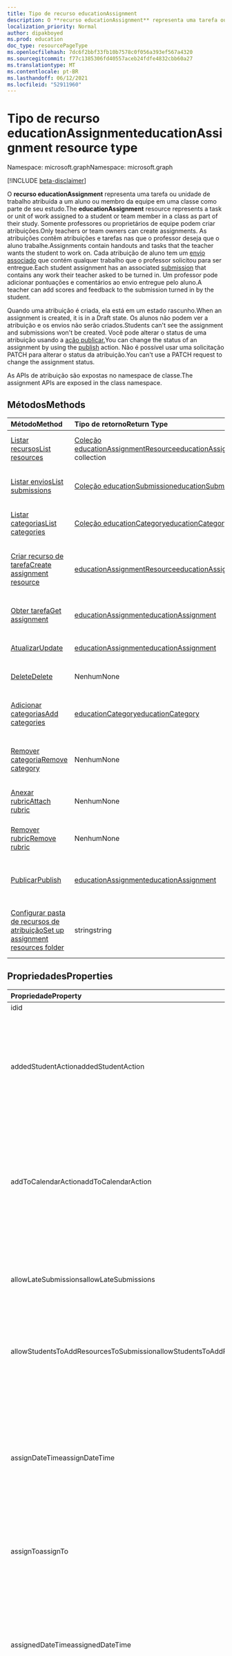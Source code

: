 ```yaml
---
title: Tipo de recurso educationAssignment
description: O **recurso educationAssignment** representa uma tarefa ou unidade de trabalho atribuída a um aluno ou membro da equipe em uma classe como parte de seu estudo. Somente professores ou proprietários de equipe podem criar atribuições. As atribuições contêm atribuições e tarefas nas que o professor deseja que o aluno trabalhe. Cada atribuição de aluno tem um envio associado que contém qualquer trabalho que o professor solicitou para ser entregue. Um professor pode adicionar pontuações e comentários ao envio entregue pelo aluno.
localization_priority: Normal
author: dipakboyed
ms.prod: education
doc_type: resourcePageType
ms.openlocfilehash: 7dc6f2bbf33fb10b7578c0f056a393ef567a4320
ms.sourcegitcommit: f77c1385306fd40557aceb24fdfe4832cbb60a27
ms.translationtype: MT
ms.contentlocale: pt-BR
ms.lasthandoff: 06/12/2021
ms.locfileid: "52911960"
---
```

# <a name="educationassignment-resource-type"></a><span data-ttu-id="25728-107">Tipo de recurso educationAssignment</span><span class="sxs-lookup"><span data-stu-id="25728-107">educationAssignment resource type</span></span>

<span data-ttu-id="25728-108">Namespace: microsoft.graph</span><span class="sxs-lookup"><span data-stu-id="25728-108">Namespace: microsoft.graph</span></span>

[!INCLUDE [beta-disclaimer](../../includes/beta-disclaimer.md)]

<span data-ttu-id="25728-109">O **recurso educationAssignment** representa uma tarefa ou unidade de trabalho atribuída a um aluno ou membro da equipe em uma classe como parte de seu estudo.</span><span class="sxs-lookup"><span data-stu-id="25728-109">The **educationAssignment** resource represents a task or unit of work assigned to a student or team member in a class as part of their study.</span></span> <span data-ttu-id="25728-110">Somente professores ou proprietários de equipe podem criar atribuições.</span><span class="sxs-lookup"><span data-stu-id="25728-110">Only teachers or team owners can create assignments.</span></span> <span data-ttu-id="25728-111">As atribuições contêm atribuições e tarefas nas que o professor deseja que o aluno trabalhe.</span><span class="sxs-lookup"><span data-stu-id="25728-111">Assignments contain handouts and tasks that the teacher wants the student to work on.</span></span> <span data-ttu-id="25728-112">Cada atribuição de aluno tem um [envio associado](educationsubmissionresource.md) que contém qualquer trabalho que o professor solicitou para ser entregue.</span><span class="sxs-lookup"><span data-stu-id="25728-112">Each student assignment has an associated [submission](educationsubmissionresource.md) that contains any work their teacher asked to be turned in.</span></span> <span data-ttu-id="25728-113">Um professor pode adicionar pontuações e comentários ao envio entregue pelo aluno.</span><span class="sxs-lookup"><span data-stu-id="25728-113">A teacher can add scores and feedback to the submission turned in by the student.</span></span>

<span data-ttu-id="25728-114">Quando uma atribuição é criada, ela está em um estado rascunho.</span><span class="sxs-lookup"><span data-stu-id="25728-114">When an assignment is created, it is in a Draft state.</span></span> <span data-ttu-id="25728-115">Os alunos não podem ver a atribuição e os envios não serão criados.</span><span class="sxs-lookup"><span data-stu-id="25728-115">Students can't see the assignment and submissions won't be created.</span></span> <span data-ttu-id="25728-116">Você pode alterar o status de uma atribuição usando a [ação publicar.](../api/educationassignment-publish.md)</span><span class="sxs-lookup"><span data-stu-id="25728-116">You can change the status of an assignment by using the [publish](../api/educationassignment-publish.md) action.</span></span> <span data-ttu-id="25728-117">Não é possível usar uma solicitação PATCH para alterar o status da atribuição.</span><span class="sxs-lookup"><span data-stu-id="25728-117">You can't use a PATCH request to change the assignment status.</span></span>

<span data-ttu-id="25728-118">As APIs de atribuição são expostas no namespace de classe.</span><span class="sxs-lookup"><span data-stu-id="25728-118">The assignment APIs are exposed in the class namespace.</span></span>

## <a name="methods"></a><span data-ttu-id="25728-119">Métodos</span><span class="sxs-lookup"><span data-stu-id="25728-119">Methods</span></span>

| <span data-ttu-id="25728-120">Método</span><span class="sxs-lookup"><span data-stu-id="25728-120">Method</span></span>           | <span data-ttu-id="25728-121">Tipo de retorno</span><span class="sxs-lookup"><span data-stu-id="25728-121">Return Type</span></span>    |<span data-ttu-id="25728-122">Descrição</span><span class="sxs-lookup"><span data-stu-id="25728-122">Description</span></span>|
|:---------------|:--------|:----------|
|[<span data-ttu-id="25728-123">Listar recursos</span><span class="sxs-lookup"><span data-stu-id="25728-123">List resources</span></span>](../api/educationassignment-list-resources.md) |<span data-ttu-id="25728-124">[Coleção educationAssignmentResource](educationassignmentresource.md)</span><span class="sxs-lookup"><span data-stu-id="25728-124">[educationAssignmentResource](educationassignmentresource.md) collection</span></span>| <span data-ttu-id="25728-125">Obter uma **coleção de objetos educationAssignmentResource.**</span><span class="sxs-lookup"><span data-stu-id="25728-125">Get an **educationAssignmentResource** object collection.</span></span>|
|[<span data-ttu-id="25728-126">Listar envios</span><span class="sxs-lookup"><span data-stu-id="25728-126">List submissions</span></span>](../api/educationassignment-list-submissions.md) |<span data-ttu-id="25728-127">[Coleção educationSubmission](educationsubmission.md)</span><span class="sxs-lookup"><span data-stu-id="25728-127">[educationSubmission](educationsubmission.md) collection</span></span>| <span data-ttu-id="25728-128">Obter uma **coleção de objetos educationSubmission.**</span><span class="sxs-lookup"><span data-stu-id="25728-128">Get an **educationSubmission** object collection.</span></span>|
|[<span data-ttu-id="25728-129">Listar categorias</span><span class="sxs-lookup"><span data-stu-id="25728-129">List categories</span></span>](../api/educationassignment-list-categories.md) |<span data-ttu-id="25728-130">[Coleção educationCategory](educationcategory.md)</span><span class="sxs-lookup"><span data-stu-id="25728-130">[educationCategory](educationcategory.md) collection</span></span>| <span data-ttu-id="25728-131">Obter uma **coleção de objetos educationCategory.**</span><span class="sxs-lookup"><span data-stu-id="25728-131">Get an **educationCategory** object collection.</span></span>|
|[<span data-ttu-id="25728-132">Criar recurso de tarefa</span><span class="sxs-lookup"><span data-stu-id="25728-132">Create assignment resource</span></span>](../api/educationassignment-post-resources.md) |[<span data-ttu-id="25728-133">educationAssignmentResource</span><span class="sxs-lookup"><span data-stu-id="25728-133">educationAssignmentResource</span></span>](educationassignmentresource.md)| <span data-ttu-id="25728-134">Crie uma nova **educationAssignmentResource** postando na coleção resources.</span><span class="sxs-lookup"><span data-stu-id="25728-134">Create a new **educationAssignmentResource** by posting to the resources collection.</span></span>|
|[<span data-ttu-id="25728-135">Obter tarefa</span><span class="sxs-lookup"><span data-stu-id="25728-135">Get assignment</span></span>](../api/educationassignment-get.md) | [<span data-ttu-id="25728-136">educationAssignment</span><span class="sxs-lookup"><span data-stu-id="25728-136">educationAssignment</span></span>](educationassignment.md) |<span data-ttu-id="25728-137">Ler propriedades e relações de um **objeto educationAssignment.**</span><span class="sxs-lookup"><span data-stu-id="25728-137">Read properties and relationships of an **educationAssignment** object.</span></span>|
|[<span data-ttu-id="25728-138">Atualizar</span><span class="sxs-lookup"><span data-stu-id="25728-138">Update</span></span>](../api/educationassignment-update.md) | [<span data-ttu-id="25728-139">educationAssignment</span><span class="sxs-lookup"><span data-stu-id="25728-139">educationAssignment</span></span>](educationassignment.md) |<span data-ttu-id="25728-140">Atualize **um objeto educationAssignment.**</span><span class="sxs-lookup"><span data-stu-id="25728-140">Update an **educationAssignment** object.</span></span> |
|[<span data-ttu-id="25728-141">Delete</span><span class="sxs-lookup"><span data-stu-id="25728-141">Delete</span></span>](../api/educationassignment-delete.md) | <span data-ttu-id="25728-142">Nenhum</span><span class="sxs-lookup"><span data-stu-id="25728-142">None</span></span> |<span data-ttu-id="25728-143">**Exclua um objeto educationAssignment.**</span><span class="sxs-lookup"><span data-stu-id="25728-143">Delete an **educationAssignment** object.</span></span> |
|[<span data-ttu-id="25728-144">Adicionar categorias</span><span class="sxs-lookup"><span data-stu-id="25728-144">Add categories</span></span>](../api/educationassignment-post-categories.md) |[<span data-ttu-id="25728-145">educationCategory</span><span class="sxs-lookup"><span data-stu-id="25728-145">educationCategory</span></span>](educationcategory.md) | <span data-ttu-id="25728-146">Atribua **uma educationCategory** pertencente à classe a essa atribuição.</span><span class="sxs-lookup"><span data-stu-id="25728-146">Assign an **educationCategory** belonging to the class to this assignment.</span></span>|
|[<span data-ttu-id="25728-147">Remover categoria</span><span class="sxs-lookup"><span data-stu-id="25728-147">Remove category</span></span>](../api/educationassignment-remove-category.md) |<span data-ttu-id="25728-148">Nenhum</span><span class="sxs-lookup"><span data-stu-id="25728-148">None</span></span>| <span data-ttu-id="25728-149">Remova uma **educationCategory** pertencente à classe desta atribuição.</span><span class="sxs-lookup"><span data-stu-id="25728-149">Remove an **educationCategory** belonging to the class from this assignment.</span></span>|
|[<span data-ttu-id="25728-150">Anexar rubric</span><span class="sxs-lookup"><span data-stu-id="25728-150">Attach rubric</span></span>](../api/educationassignment-put-rubric.md)|<span data-ttu-id="25728-151">Nenhum</span><span class="sxs-lookup"><span data-stu-id="25728-151">None</span></span>|<span data-ttu-id="25728-152">Anexe um **educationRubric** existente a essa atribuição.</span><span class="sxs-lookup"><span data-stu-id="25728-152">Attach an existing **educationRubric** to this assignment.</span></span>|
|[<span data-ttu-id="25728-153">Remover rubric</span><span class="sxs-lookup"><span data-stu-id="25728-153">Remove rubric</span></span>](../api/educationassignment-delete-rubric.md)|<span data-ttu-id="25728-154">Nenhum</span><span class="sxs-lookup"><span data-stu-id="25728-154">None</span></span>|<span data-ttu-id="25728-155">Desconectar **educationRubric** desta atribuição.</span><span class="sxs-lookup"><span data-stu-id="25728-155">Detach the **educationRubric** from this assignment.</span></span>|
|[<span data-ttu-id="25728-156">Publicar</span><span class="sxs-lookup"><span data-stu-id="25728-156">Publish</span></span>](../api/educationassignment-publish.md)|[<span data-ttu-id="25728-157">educationAssignment</span><span class="sxs-lookup"><span data-stu-id="25728-157">educationAssignment</span></span>](educationassignment.md)|<span data-ttu-id="25728-158">Altere o estado de um **objeto educationAssignment** de rascunho para publicado.</span><span class="sxs-lookup"><span data-stu-id="25728-158">Change the state of an **educationAssignment** object from draft to published.</span></span>|
|[<span data-ttu-id="25728-159">Configurar pasta de recursos de atribuição</span><span class="sxs-lookup"><span data-stu-id="25728-159">Set up assignment resources folder</span></span>](../api/educationassignment-setupresourcesfolder.md)| <span data-ttu-id="25728-160">string</span><span class="sxs-lookup"><span data-stu-id="25728-160">string</span></span>| <span data-ttu-id="25728-161">Criar uma SharePoint (em local pré-definido) para carregar arquivos como recursos de atribuição</span><span class="sxs-lookup"><span data-stu-id="25728-161">Create a SharePoint folder (under pre-defined location) to upload files as assignment resources</span></span>|

## <a name="properties"></a><span data-ttu-id="25728-162">Propriedades</span><span class="sxs-lookup"><span data-stu-id="25728-162">Properties</span></span>
| <span data-ttu-id="25728-163">Propriedade</span><span class="sxs-lookup"><span data-stu-id="25728-163">Property</span></span>     | <span data-ttu-id="25728-164">Tipo</span><span class="sxs-lookup"><span data-stu-id="25728-164">Type</span></span>   |<span data-ttu-id="25728-165">Descrição</span><span class="sxs-lookup"><span data-stu-id="25728-165">Description</span></span>|
|:---------------|:--------|:----------|
|<span data-ttu-id="25728-166">id</span><span class="sxs-lookup"><span data-stu-id="25728-166">id</span></span>|<span data-ttu-id="25728-167">String</span><span class="sxs-lookup"><span data-stu-id="25728-167">String</span></span>| <span data-ttu-id="25728-168">Somente leitura.</span><span class="sxs-lookup"><span data-stu-id="25728-168">Read-only.</span></span>|
|<span data-ttu-id="25728-169">addedStudentAction</span><span class="sxs-lookup"><span data-stu-id="25728-169">addedStudentAction</span></span>|<span data-ttu-id="25728-170">Cadeia de caracteres</span><span class="sxs-lookup"><span data-stu-id="25728-170">String</span></span>|<span data-ttu-id="25728-171">Campo opcional para controlar o comportamento de atribuição para alunos que são adicionados após a publicação da atribuição.</span><span class="sxs-lookup"><span data-stu-id="25728-171">Optional field to control the assignment behavior for students who are added after the assignment is published.</span></span> <span data-ttu-id="25728-172">Se não for especificado, o valor será `none` padrão.</span><span class="sxs-lookup"><span data-stu-id="25728-172">If not specified, defaults to `none` value.</span></span> <span data-ttu-id="25728-173">Atualmente, suporta apenas dois valores: `none` ou `assignIfOpen` .</span><span class="sxs-lookup"><span data-stu-id="25728-173">Currently supports only two values: `none` or `assignIfOpen`.</span></span>|
|<span data-ttu-id="25728-174">addToCalendarAction</span><span class="sxs-lookup"><span data-stu-id="25728-174">addToCalendarAction</span></span>| <span data-ttu-id="25728-175">educationAddToCalendarOptions</span><span class="sxs-lookup"><span data-stu-id="25728-175">educationAddToCalendarOptions</span></span>|<span data-ttu-id="25728-176">Campo opcional para controlar o comportamento de atribuição para adicionar atribuições aos calendários dos alunos e professores quando a atribuição for publicada.</span><span class="sxs-lookup"><span data-stu-id="25728-176">Optional field to control the assignment behavior  for adding assignments to students' and teachers' calendars when the assignment is published.</span></span> <span data-ttu-id="25728-177">Os valores possíveis são: `studentsAndPublisher`, `studentsAndTeamOwners`, `none`.</span><span class="sxs-lookup"><span data-stu-id="25728-177">Possible values are: `studentsAndPublisher`, `studentsAndTeamOwners`, `none`.</span></span> <span data-ttu-id="25728-178">O valor padrão é `none`.</span><span class="sxs-lookup"><span data-stu-id="25728-178">Default value is `none`.</span></span>|
|<span data-ttu-id="25728-179">allowLateSubmissions</span><span class="sxs-lookup"><span data-stu-id="25728-179">allowLateSubmissions</span></span>|<span data-ttu-id="25728-180">Boolean</span><span class="sxs-lookup"><span data-stu-id="25728-180">Boolean</span></span>| <span data-ttu-id="25728-181">Identifica se os alunos podem enviar após a data de vencimento.</span><span class="sxs-lookup"><span data-stu-id="25728-181">Identifies whether students can submit after the due date.</span></span> <span data-ttu-id="25728-182">Se essa propriedade não for especificada durante a criação, ela será padrão como true.</span><span class="sxs-lookup"><span data-stu-id="25728-182">If this property is not specified during create, it defaults to true.</span></span> |
|<span data-ttu-id="25728-183">allowStudentsToAddResourcesToSubmission</span><span class="sxs-lookup"><span data-stu-id="25728-183">allowStudentsToAddResourcesToSubmission</span></span>|<span data-ttu-id="25728-184">Boolean</span><span class="sxs-lookup"><span data-stu-id="25728-184">Boolean</span></span>| <span data-ttu-id="25728-185">Identifica se os alunos podem adicionar seus próprios recursos a um envio ou se eles só podem modificar os recursos adicionados pelo professor.</span><span class="sxs-lookup"><span data-stu-id="25728-185">Identifies whether students can add their own resources to a submission or if they can only modify resources added by the teacher.</span></span> |
|<span data-ttu-id="25728-186">assignDateTime</span><span class="sxs-lookup"><span data-stu-id="25728-186">assignDateTime</span></span>|<span data-ttu-id="25728-187">DateTimeOffset</span><span class="sxs-lookup"><span data-stu-id="25728-187">DateTimeOffset</span></span>|<span data-ttu-id="25728-188">A data em que a atribuição deve ficar ativa.</span><span class="sxs-lookup"><span data-stu-id="25728-188">The date when the assignment should become active.</span></span>  <span data-ttu-id="25728-189">Se, no futuro, a atribuição não for mostrada ao aluno até essa data.</span><span class="sxs-lookup"><span data-stu-id="25728-189">If in the future, the assignment is not shown to the student until this date.</span></span>  <span data-ttu-id="25728-190">O **tipo Timestamp** representa informações de data e hora usando o formato ISO 8601 e está sempre em horário UTC.</span><span class="sxs-lookup"><span data-stu-id="25728-190">The **Timestamp** type represents date and time information using ISO 8601 format and is always in UTC time.</span></span> <span data-ttu-id="25728-191">Por exemplo, meia-noite UTC em 1 de janeiro de 2014 é `2014-01-01T00:00:00Z`</span><span class="sxs-lookup"><span data-stu-id="25728-191">For example, midnight UTC on Jan 1, 2014 is `2014-01-01T00:00:00Z`</span></span>|
|<span data-ttu-id="25728-192">assignTo</span><span class="sxs-lookup"><span data-stu-id="25728-192">assignTo</span></span>|[<span data-ttu-id="25728-193">educationAssignmentRecipient</span><span class="sxs-lookup"><span data-stu-id="25728-193">educationAssignmentRecipient</span></span>](educationassignmentrecipient.md)| <span data-ttu-id="25728-194">Quais usuários ou classe inteira devem receber um objeto de envio depois que a atribuição for publicada.</span><span class="sxs-lookup"><span data-stu-id="25728-194">Which users, or whole class should receive a submission object once the assignment is published.</span></span> |
|<span data-ttu-id="25728-195">assignedDateTime</span><span class="sxs-lookup"><span data-stu-id="25728-195">assignedDateTime</span></span>|<span data-ttu-id="25728-196">DateTimeOffset</span><span class="sxs-lookup"><span data-stu-id="25728-196">DateTimeOffset</span></span>|<span data-ttu-id="25728-197">O momento em que a atribuição foi publicada para os alunos e a atribuição aparece na linha do tempo dos alunos.</span><span class="sxs-lookup"><span data-stu-id="25728-197">The moment that the assignment was published to students and the assignment shows up on the students timeline.</span></span>  <span data-ttu-id="25728-198">O tipo Timestamp representa informações de data e hora usando o formato ISO 8601 e está sempre no horário UTC.</span><span class="sxs-lookup"><span data-stu-id="25728-198">The Timestamp type represents date and time information using ISO 8601 format and is always in UTC time.</span></span> <span data-ttu-id="25728-199">Por exemplo, meia-noite UTC em 1 de janeiro de 2014 é `2014-01-01T00:00:00Z`</span><span class="sxs-lookup"><span data-stu-id="25728-199">For example, midnight UTC on Jan 1, 2014 is `2014-01-01T00:00:00Z`</span></span>|
|<span data-ttu-id="25728-200">classId</span><span class="sxs-lookup"><span data-stu-id="25728-200">classId</span></span>|<span data-ttu-id="25728-201">Cadeia de caracteres</span><span class="sxs-lookup"><span data-stu-id="25728-201">String</span></span>| <span data-ttu-id="25728-202">Classe a qual essa atribuição pertence.</span><span class="sxs-lookup"><span data-stu-id="25728-202">Class which this assignment belongs.</span></span> |
|<span data-ttu-id="25728-203">closeDateTime</span><span class="sxs-lookup"><span data-stu-id="25728-203">closeDateTime</span></span>|<span data-ttu-id="25728-204">DateTimeOffset</span><span class="sxs-lookup"><span data-stu-id="25728-204">DateTimeOffset</span></span>| <span data-ttu-id="25728-205">Data em que a atribuição será fechada para envios.</span><span class="sxs-lookup"><span data-stu-id="25728-205">Date when the assignment will be closed for submissions.</span></span> <span data-ttu-id="25728-206">Este é um campo opcional que pode ser nulo se a atribuição não permitirLateSubmissions ou quando closeDateTime for igual ao dueDateTime.</span><span class="sxs-lookup"><span data-stu-id="25728-206">This is an optional field that can be null if the assignment does not allowLateSubmissions or when the closeDateTime is the same as the dueDateTime.</span></span> <span data-ttu-id="25728-207">Mas, se especificado, o closeDateTime deve ser maior ou igual ao dueDateTime.</span><span class="sxs-lookup"><span data-stu-id="25728-207">But if specified, then the closeDateTime must be greater than or equal to the dueDateTime.</span></span> <span data-ttu-id="25728-208">O tipo Timestamp representa informações de data e hora usando o formato ISO 8601 e está sempre no horário UTC.</span><span class="sxs-lookup"><span data-stu-id="25728-208">The Timestamp type represents date and time information using ISO 8601 format and is always in UTC time.</span></span> <span data-ttu-id="25728-209">Por exemplo, meia-noite UTC em 1 de janeiro de 2014 é `2014-01-01T00:00:00Z`</span><span class="sxs-lookup"><span data-stu-id="25728-209">For example, midnight UTC on Jan 1, 2014 is `2014-01-01T00:00:00Z`</span></span>|
|<span data-ttu-id="25728-210">createdBy</span><span class="sxs-lookup"><span data-stu-id="25728-210">createdBy</span></span>|[<span data-ttu-id="25728-211">identitySet</span><span class="sxs-lookup"><span data-stu-id="25728-211">identitySet</span></span>](identityset.md)| <span data-ttu-id="25728-212">Who a atribuição.</span><span class="sxs-lookup"><span data-stu-id="25728-212">Who created the assignment.</span></span> |
|<span data-ttu-id="25728-213">createdDateTime</span><span class="sxs-lookup"><span data-stu-id="25728-213">createdDateTime</span></span>|<span data-ttu-id="25728-214">DateTimeOffset</span><span class="sxs-lookup"><span data-stu-id="25728-214">DateTimeOffset</span></span>|<span data-ttu-id="25728-215">Momento em que a atribuição foi criada.</span><span class="sxs-lookup"><span data-stu-id="25728-215">Moment when the assignment was created.</span></span>  <span data-ttu-id="25728-216">O tipo Timestamp representa informações de data e hora usando o formato ISO 8601 e está sempre no horário UTC.</span><span class="sxs-lookup"><span data-stu-id="25728-216">The Timestamp type represents date and time information using ISO 8601 format and is always in UTC time.</span></span> <span data-ttu-id="25728-217">Por exemplo, meia-noite UTC em 1 de janeiro de 2014 é `2014-01-01T00:00:00Z`</span><span class="sxs-lookup"><span data-stu-id="25728-217">For example, midnight UTC on Jan 1, 2014 is `2014-01-01T00:00:00Z`</span></span>|
|<span data-ttu-id="25728-218">displayName</span><span class="sxs-lookup"><span data-stu-id="25728-218">displayName</span></span>|<span data-ttu-id="25728-219">Cadeia de caracteres</span><span class="sxs-lookup"><span data-stu-id="25728-219">String</span></span>|<span data-ttu-id="25728-220">Nome da atribuição.</span><span class="sxs-lookup"><span data-stu-id="25728-220">Name of the assignment.</span></span>|
|<span data-ttu-id="25728-221">dueDateTime</span><span class="sxs-lookup"><span data-stu-id="25728-221">dueDateTime</span></span>|<span data-ttu-id="25728-222">DateTimeOffset</span><span class="sxs-lookup"><span data-stu-id="25728-222">DateTimeOffset</span></span>|<span data-ttu-id="25728-223">Data em que a atribuição dos alunos é final.</span><span class="sxs-lookup"><span data-stu-id="25728-223">Date when the students assignment is due.</span></span>  <span data-ttu-id="25728-224">O tipo Timestamp representa informações de data e hora usando o formato ISO 8601 e está sempre no horário UTC.</span><span class="sxs-lookup"><span data-stu-id="25728-224">The Timestamp type represents date and time information using ISO 8601 format and is always in UTC time.</span></span> <span data-ttu-id="25728-225">Por exemplo, meia-noite UTC em 1 de janeiro de 2014 é `2014-01-01T00:00:00Z`</span><span class="sxs-lookup"><span data-stu-id="25728-225">For example, midnight UTC on Jan 1, 2014 is `2014-01-01T00:00:00Z`</span></span>|
|<span data-ttu-id="25728-226">grading</span><span class="sxs-lookup"><span data-stu-id="25728-226">grading</span></span>|[<span data-ttu-id="25728-227">educationAssignmentGradeType</span><span class="sxs-lookup"><span data-stu-id="25728-227">educationAssignmentGradeType</span></span>](educationassignmentgradetype.md)|<span data-ttu-id="25728-228">Como a atribuição será gradeada.</span><span class="sxs-lookup"><span data-stu-id="25728-228">How the assignment will be graded.</span></span> |
|<span data-ttu-id="25728-229">instructions</span><span class="sxs-lookup"><span data-stu-id="25728-229">instructions</span></span>|[<span data-ttu-id="25728-230">itemBody</span><span class="sxs-lookup"><span data-stu-id="25728-230">itemBody</span></span>](itembody.md)| <span data-ttu-id="25728-231">Instruções para a atribuição.</span><span class="sxs-lookup"><span data-stu-id="25728-231">Instructions for the assignment.</span></span>  <span data-ttu-id="25728-232">Isso junto com o nome de exibição diz ao aluno o que fazer.</span><span class="sxs-lookup"><span data-stu-id="25728-232">This along with the display name tell the student what to do.</span></span> |
|<span data-ttu-id="25728-233">lastModifiedBy</span><span class="sxs-lookup"><span data-stu-id="25728-233">lastModifiedBy</span></span>|[<span data-ttu-id="25728-234">identitySet</span><span class="sxs-lookup"><span data-stu-id="25728-234">identitySet</span></span>](identityset.md)| <span data-ttu-id="25728-235">Who última modificação da atribuição.</span><span class="sxs-lookup"><span data-stu-id="25728-235">Who last modified the assignment.</span></span> |
|<span data-ttu-id="25728-236">lastModifiedDateTime</span><span class="sxs-lookup"><span data-stu-id="25728-236">lastModifiedDateTime</span></span>|<span data-ttu-id="25728-237">DateTimeOffset</span><span class="sxs-lookup"><span data-stu-id="25728-237">DateTimeOffset</span></span>|<span data-ttu-id="25728-238">Momento em que a atribuição foi modificada pela última vez.</span><span class="sxs-lookup"><span data-stu-id="25728-238">Moment when the assignment was last modified.</span></span>  <span data-ttu-id="25728-239">O tipo Timestamp representa informações de data e hora usando o formato ISO 8601 e está sempre no horário UTC.</span><span class="sxs-lookup"><span data-stu-id="25728-239">The Timestamp type represents date and time information using ISO 8601 format and is always in UTC time.</span></span> <span data-ttu-id="25728-240">Por exemplo, meia-noite UTC em 1 de janeiro de 2014 é `2014-01-01T00:00:00Z`</span><span class="sxs-lookup"><span data-stu-id="25728-240">For example, midnight UTC on Jan 1, 2014 is `2014-01-01T00:00:00Z`</span></span>|
|<span data-ttu-id="25728-241">notificationChannelUrl</span><span class="sxs-lookup"><span data-stu-id="25728-241">notificationChannelUrl</span></span>|<span data-ttu-id="25728-242">Cadeia de caracteres</span><span class="sxs-lookup"><span data-stu-id="25728-242">String</span></span>|<span data-ttu-id="25728-243">Campo opcional para especificar a URL do [canal para](channel.md) postar a notificação de publicação de atribuição.</span><span class="sxs-lookup"><span data-stu-id="25728-243">Optional field to specify the URL of the [channel](channel.md) to post the assignment publish notification.</span></span> <span data-ttu-id="25728-244">Se não for especificado ou nulo, o padrão será o `General` canal.</span><span class="sxs-lookup"><span data-stu-id="25728-244">If not specified or null, defaults to the `General` channel.</span></span> <span data-ttu-id="25728-245">Este campo só se aplica a atribuições em que o **valor assignTo** é [educationAssignmentClassRecipient](educationassignmentclassrecipient.md).</span><span class="sxs-lookup"><span data-stu-id="25728-245">This field only applies to assignments where the **assignTo** value is [educationAssignmentClassRecipient](educationassignmentclassrecipient.md).</span></span> <span data-ttu-id="25728-246">A atualização do **notificationChannelUrl** não é permitida após a publicação da atribuição.</span><span class="sxs-lookup"><span data-stu-id="25728-246">Updating the **notificationChannelUrl** is not allowed after the assignment has been published.</span></span>|
|<span data-ttu-id="25728-247">status</span><span class="sxs-lookup"><span data-stu-id="25728-247">status</span></span>|<span data-ttu-id="25728-248">cadeia de caracteres</span><span class="sxs-lookup"><span data-stu-id="25728-248">string</span></span>| <span data-ttu-id="25728-249">Status da **atribuição**.</span><span class="sxs-lookup"><span data-stu-id="25728-249">Status of the **Assignment**.</span></span>  <span data-ttu-id="25728-250">Você não pode CORRIGIR esse valor.</span><span class="sxs-lookup"><span data-stu-id="25728-250">You can not PATCH this value.</span></span>  <span data-ttu-id="25728-251">Os valores possíveis são: `draft`, `scheduled`, `published`, `assigned`.</span><span class="sxs-lookup"><span data-stu-id="25728-251">Possible values are: `draft`, `scheduled`, `published`, `assigned`.</span></span>|
|<span data-ttu-id="25728-252">webUrl</span><span class="sxs-lookup"><span data-stu-id="25728-252">webUrl</span></span>|<span data-ttu-id="25728-253">cadeia de caracteres</span><span class="sxs-lookup"><span data-stu-id="25728-253">string</span></span>| <span data-ttu-id="25728-254">A URL de link profundo para a atribuição determinada.</span><span class="sxs-lookup"><span data-stu-id="25728-254">The deep link URL for the given assignment.</span></span>|
|<span data-ttu-id="25728-255">resourcesFolderUrl</span><span class="sxs-lookup"><span data-stu-id="25728-255">resourcesFolderUrl</span></span>|<span data-ttu-id="25728-256">string</span><span class="sxs-lookup"><span data-stu-id="25728-256">string</span></span>| <span data-ttu-id="25728-257">URL da pasta onde todos os recursos de arquivo para essa atribuição são armazenados.</span><span class="sxs-lookup"><span data-stu-id="25728-257">Folder URL where all the file resources for this assignment are stored.</span></span>|

## <a name="relationships"></a><span data-ttu-id="25728-258">Relações</span><span class="sxs-lookup"><span data-stu-id="25728-258">Relationships</span></span>
| <span data-ttu-id="25728-259">Relação</span><span class="sxs-lookup"><span data-stu-id="25728-259">Relationship</span></span> | <span data-ttu-id="25728-260">Tipo</span><span class="sxs-lookup"><span data-stu-id="25728-260">Type</span></span>   |<span data-ttu-id="25728-261">Descrição</span><span class="sxs-lookup"><span data-stu-id="25728-261">Description</span></span>|
|:---------------|:--------|:----------|
|<span data-ttu-id="25728-262">recursos</span><span class="sxs-lookup"><span data-stu-id="25728-262">resources</span></span>|<span data-ttu-id="25728-263">[Coleção educationAssignmentResource](educationassignmentresource.md)</span><span class="sxs-lookup"><span data-stu-id="25728-263">[educationAssignmentResource](educationassignmentresource.md) collection</span></span>| <span data-ttu-id="25728-264">Objetos de aprendizagem associados a essa atribuição.</span><span class="sxs-lookup"><span data-stu-id="25728-264">Learning objects that are associated with this assignment.</span></span>  <span data-ttu-id="25728-265">Somente os professores podem modificar essa lista.</span><span class="sxs-lookup"><span data-stu-id="25728-265">Only teachers can modify this list.</span></span> <span data-ttu-id="25728-266">Anulável.</span><span class="sxs-lookup"><span data-stu-id="25728-266">Nullable.</span></span>|
|<span data-ttu-id="25728-267">envios</span><span class="sxs-lookup"><span data-stu-id="25728-267">submissions</span></span>|<span data-ttu-id="25728-268">[Coleção educationSubmission](educationsubmission.md)</span><span class="sxs-lookup"><span data-stu-id="25728-268">[educationSubmission](educationsubmission.md) collection</span></span>| <span data-ttu-id="25728-269">Depois de publicado, há um objeto de envio para cada aluno que representa seu trabalho e nota.</span><span class="sxs-lookup"><span data-stu-id="25728-269">Once published, there is a submission object for each student representing their work and grade.</span></span>  <span data-ttu-id="25728-270">Somente leitura.</span><span class="sxs-lookup"><span data-stu-id="25728-270">Read-only.</span></span> <span data-ttu-id="25728-271">Anulável.</span><span class="sxs-lookup"><span data-stu-id="25728-271">Nullable.</span></span>|
|<span data-ttu-id="25728-272">Categorias</span><span class="sxs-lookup"><span data-stu-id="25728-272">categories</span></span>|<span data-ttu-id="25728-273">[Coleção educationCategory](educationcategory.md)</span><span class="sxs-lookup"><span data-stu-id="25728-273">[educationCategory](educationcategory.md) collection</span></span>| <span data-ttu-id="25728-274">Quando definido, permite que os usuários encontrem facilmente atribuições de um determinado tipo.</span><span class="sxs-lookup"><span data-stu-id="25728-274">When set, enables users to easily find assignments of a given type.</span></span>  <span data-ttu-id="25728-275">Somente leitura.</span><span class="sxs-lookup"><span data-stu-id="25728-275">Read-only.</span></span> <span data-ttu-id="25728-276">Anulável.</span><span class="sxs-lookup"><span data-stu-id="25728-276">Nullable.</span></span>|
|<span data-ttu-id="25728-277">rubric</span><span class="sxs-lookup"><span data-stu-id="25728-277">rubric</span></span>|[<span data-ttu-id="25728-278">educationRubric</span><span class="sxs-lookup"><span data-stu-id="25728-278">educationRubric</span></span>](educationrubric.md)|<span data-ttu-id="25728-279">Quando definido, a rubrica de classificação anexada a essa atribuição.</span><span class="sxs-lookup"><span data-stu-id="25728-279">When set, the grading rubric attached to this assignment.</span></span>|

## <a name="json-representation"></a><span data-ttu-id="25728-280">Representação JSON</span><span class="sxs-lookup"><span data-stu-id="25728-280">JSON representation</span></span>

<span data-ttu-id="25728-281">Veja a seguir uma representação JSON do recurso.</span><span class="sxs-lookup"><span data-stu-id="25728-281">The following is a JSON representation of the resource.</span></span>

<!-- {
  "blockType": "resource",
  "keyProperty":"id",
  "optionalProperties": [

  ],
  "@odata.type": "microsoft.graph.educationAssignment"
}-->

```json
{
  "id": "String (identifier)",
  "addedStudentAction": "none",
  "addToCalendarAction": "string",
  "allowLateSubmissions": true,
  "allowStudentsToAddResourcesToSubmission": true,
  "assignDateTime": "String (timestamp)",
  "assignTo": {"@odata.type": "microsoft.graph.educationAssignmentRecipient"},
  "assignedDateTime": "String (timestamp)",
  "classId": "String",
  "closeDateTime": "String (timestamp)",
  "createdBy": {"@odata.type": "microsoft.graph.identitySet"},
  "createdDateTime": "String (timestamp)",
  "displayName": "String",
  "dueDateTime": "String (timestamp)",
  "grading": {"@odata.type": "microsoft.graph.educationAssignmentGradeType"},
  "instructions": {"@odata.type": "microsoft.graph.itemBody"},
  "lastModifiedBy": {"@odata.type": "microsoft.graph.identitySet"},
  "lastModifiedDateTime": "String (timestamp)",
  "notificationChannelUrl": "string",
  "status": "string",
  "webUrl": "string",
  "resourcesFolderUrl": "string"
}
```

<!-- uuid: 8fcb5dbc-d5aa-4681-8e31-b001d5168d79
2015-10-25 14:57:30 UTC -->
<!--
{
  "type": "#page.annotation",
  "description": "educationAssignment resource",
  "keywords": "",
  "section": "documentation",
  "tocPath": "",
  "suppressions": []
}
-->
